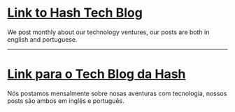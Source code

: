 # [Link to Hash Tech Blog](https://medium.com/hash-tech)

We post monthly about our technology ventures, our posts are both in english and portuguese.

----

# [Link para o Tech Blog da Hash](https://medium.com/hash-tech)

Nós postamos mensalmente sobre nosas aventuras com tecnologia, nossos posts são ambos em inglês e português.
